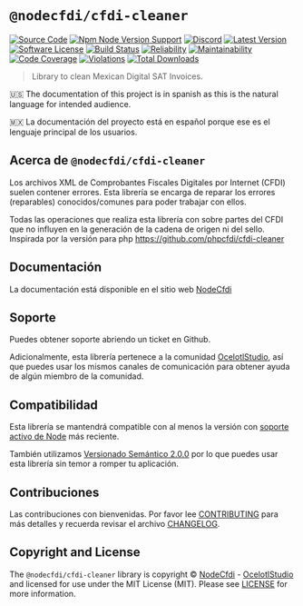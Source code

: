 # `@nodecfdi/cfdi-cleaner`

[![Source Code][badge-source]][source]
[![Npm Node Version Support][badge-node-version]][node-version]
[![Discord][badge-discord]][discord]
[![Latest Version][badge-release]][release]
[![Software License][badge-license]][license]
[![Build Status][badge-build]][build]
[![Reliability][badge-reliability]][reliability]
[![Maintainability][badge-maintainability]][maintainability]
[![Code Coverage][badge-coverage]][coverage]
[![Violations][badge-violations]][violations]
[![Total Downloads][badge-downloads]][downloads]

> Library to clean Mexican Digital SAT Invoices.

:us: The documentation of this project is in spanish as this is the natural language for intended audience.

:mexico: La documentación del proyecto está en español porque ese es el lenguaje principal de los usuarios.

## Acerca de `@nodecfdi/cfdi-cleaner`

Los archivos XML de Comprobantes Fiscales Digitales por Internet (CFDI) suelen contener errores. Esta librería se
encarga de reparar los errores (reparables) conocidos/comunes para poder trabajar con ellos.

Todas las operaciones que realiza esta librería con sobre partes del CFDI que no influyen en la generación de la cadena
de origen ni del sello. Inspirada por la versión para php <https://github.com/phpcfdi/cfdi-cleaner>

## Documentación

La documentación está disponible en el sitio web [NodeCfdi](https://nodecfdi.com/librarys/cfdi-cleaner/getting-started/)

## Soporte

Puedes obtener soporte abriendo un ticket en Github.

Adicionalmente, esta librería pertenece a la comunidad [OcelotlStudio](https://ocelotlstudio.com), así que puedes usar los mismos canales de comunicación para obtener ayuda de algún miembro de la comunidad.

## Compatibilidad

Esta librería se mantendrá compatible con al menos la versión con
[soporte activo de Node](https://nodejs.org/es/about/releases/) más reciente.

También utilizamos [Versionado Semántico 2.0.0](https://semver.org/lang/es/) por lo que puedes usar esta librería sin temor a romper tu aplicación.

## Contribuciones

Las contribuciones con bienvenidas. Por favor lee [CONTRIBUTING][] para más detalles y recuerda revisar el archivo [CHANGELOG][].

## Copyright and License

The `@nodecfdi/cfdi-cleaner` library is copyright © [NodeCfdi](https://github.com/nodecfdi) - [OcelotlStudio](https://ocelotlstudio.com) and licensed for use under the MIT License (MIT). Please see [LICENSE][] for more information.

[contributing]: https://github.com/nodecfdi/.github/blob/main/docs/CONTRIBUTING.md
[changelog]: https://github.com/nodecfdi/cfdi-cleaner/blob/main/CHANGELOG.md
[source]: https://github.com/nodecfdi/cfdi-cleaner
[node-version]: https://www.npmjs.com/package/@nodecfdi/cfdi-cleaner
[discord]: https://discord.gg/AsqX8fkW2k
[release]: https://www.npmjs.com/package/@nodecfdi/cfdi-cleaner
[license]: https://github.com/nodecfdi/cfdi-cleaner/blob/main/LICENSE.md
[build]: https://github.com/nodecfdi/cfdi-cleaner/actions/workflows/build.yml?query=branch:main
[reliability]: https://sonarcloud.io/component_measures?id=nodecfdi_cfdi-cleaner&metric=Reliability
[maintainability]: https://sonarcloud.io/component_measures?id=nodecfdi_cfdi-cleaner&metric=Maintainability
[coverage]: https://sonarcloud.io/component_measures?id=nodecfdi_cfdi-cleaner&metric=Coverage
[violations]: https://sonarcloud.io/project/issues?id=nodecfdi_cfdi-cleaner&resolved=false
[downloads]: https://www.npmjs.com/package/@nodecfdi/cfdi-cleaner
[badge-source]: https://img.shields.io/badge/source-nodecfdi/cfdi--cleaner-blue.svg?logo=github
[badge-node-version]: https://img.shields.io/node/v/@nodecfdi/cfdi-cleaner.svg?logo=nodedotjs
[badge-discord]: https://img.shields.io/discord/459860554090283019?logo=discord
[badge-release]: https://img.shields.io/npm/v/@nodecfdi/cfdi-cleaner.svg?logo=npm
[badge-license]: https://img.shields.io/github/license/nodecfdi/cfdi-cleaner.svg?logo=open-source-initiative
[badge-build]: https://img.shields.io/github/actions/workflow/status/nodecfdi/cfdi-cleaner/build.yml?branch=main&logo=github-actions
[badge-reliability]: https://sonarcloud.io/api/project_badges/measure?project=nodecfdi_cfdi-cleaner&metric=reliability_rating
[badge-maintainability]: https://sonarcloud.io/api/project_badges/measure?project=nodecfdi_cfdi-cleaner&metric=sqale_rating
[badge-coverage]: https://img.shields.io/sonar/coverage/nodecfdi_cfdi-cleaner/main?logo=sonarcloud&server=https%3A%2F%2Fsonarcloud.io
[badge-violations]: https://img.shields.io/sonar/violations/nodecfdi_cfdi-cleaner/main?format=long&logo=sonarcloud&server=https%3A%2F%2Fsonarcloud.io
[badge-downloads]: https://img.shields.io/npm/dm/@nodecfdi/cfdi-cleaner.svg?logo=npm

